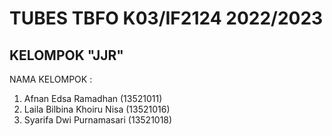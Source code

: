 # TUBES TBFO K03/IF2124 2022/2023
## KELOMPOK "JJR"
NAMA KELOMPOK :
1. Afnan Edsa Ramadhan (13521011)
2. Laila Bilbina Khoiru Nisa (13521016)
3. Syarifa Dwi Purnamasari (13521018)
